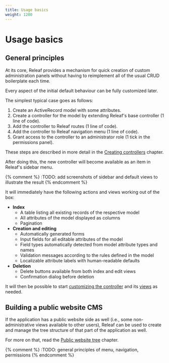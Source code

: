 ```yaml
---
title: Usage basics
weight: 1200
---
```


# Usage basics

## General principles

At its core, Releaf provides a mechanism for quick creation of custom administration panels without having to reimplement all of the usual CRUD boilerplate each time.

Every aspect of the initial default behaviour can be fully customized later.

The simplest typical case goes as follows:

1. Create an ActiveRecord model with some attributes.
2. Create a controller for the model by extending Releaf's base controller (1 line of code).
3. Add the controller to Releaf routes (1 line of code).
4. Add the controller to Releaf navigation menu (1 line of code).
5. Grant access to the controller to an administrator role (1 tick in the permissions panel).

These steps are described in more detail in the [Creating controllers](../creating-controllers/) chapter.

After doing this, the new controller will become available as an item in Releaf's sidebar menu.

{% comment %} :TODO: add screenshots of sidebar and default views to illustrate the result {% endcomment %}

It will immediately have the following actions and views working out of the box:

* __Index__
  * A table listing all existing records of the respective model
  * All attributes of the model displayed as columns
  * Pagination
* __Creation and editing__
  * Automatically generated forms
  * Input fields for all editable attributes of the model
  * Field types automatically detected from model attribute types and names
  * Validation messages according to the rules defined in the model
  * Localizable attribute labels with human-readable defaults
* __Deletion__
  * Delete buttons available from both index and edit views
  * Confirmation dialog before deletion

It will then be possible to start [customizing the controller](../controllers/) and its [views](../builders/) as needed.

## Building a public website CMS

If the application has a public website side as well (i.e., some non-administrative views available to other users), Releaf can be used to create and manage the tree structure of that part of the application as well.

For more on that, read the [Public website tree](../public-website-tree/) chapter.



{% comment %}  :TODO: general principles of menu, navigation, permissions {% endcomment %}




